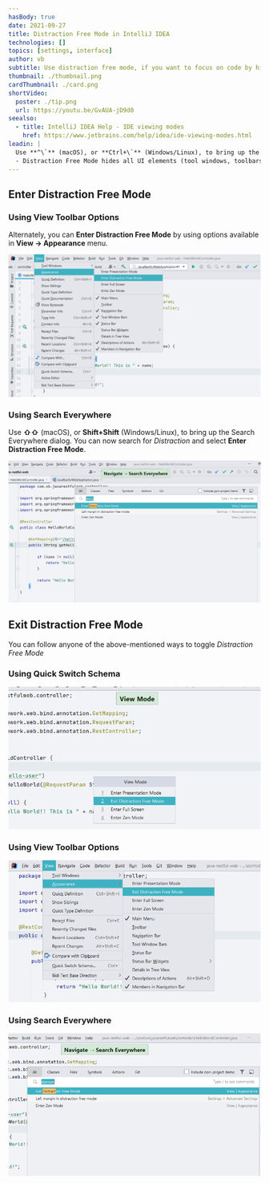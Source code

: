 ```yaml
---
hasBody: true
date: 2021-09-27
title: Distraction Free Mode in IntelliJ IDEA
technologies: []
topics: [settings, interface]
author: vb
subtitle: Use distraction free mode, if you want to focus on code by hiding all UI elements
thumbnail: ./thumbnail.png
cardThumbnail: ./card.png
shortVideo:
  poster: ./tip.png
  url: https://youtu.be/GvAUA-jD9d0 
seealso:
  - title: IntelliJ IDEA Help - IDE viewing modes
    href: https://www.jetbrains.com/help/idea/ide-viewing-modes.html
leadin: |
  Use **^\`** (macOS), or **Ctrl+\`** (Windows/Linux), to bring up the **Quick Switch Schema** dialog. You can now select _View Mode_ to see list of view modes available. You can click on **Enter Distraction Free Mode** whenever you need to focus on coding. 
  - Distraction Free Mode hides all UI elements (tool windows, toolbars, and editor tabs) and editor occupies the entire main window with the source code centered.
---
```


## Enter Distraction Free Mode 

### Using View Toolbar Options
Alternately, you can **Enter Distraction Free Mode** by using options available in **View -> Appearance** menu. 

![Enter Distraction Free Mode using View Toolbar](distraction-free-mode-using-menu.png)

### Using Search Everywhere
Use **⇧⇧** (macOS), or **Shift+Shift** (Windows/Linux), to bring up the Search Everywhere dialog. You can now search for _Distraction_ and select **Enter Distraction Free Mode**.

![Enter Distraction Free Mode using Search Everywhere](distraction-free-mode-search-everywhere.png)

## Exit Distraction Free Mode

You can follow anyone of the above-mentioned ways to toggle _Distraction Free Mode_

### Using Quick Switch Schema

![Exit Distraction Free Mode from Quick Switch Schema](exit-distraction-free-mode-schema-switch.png)

### Using View Toolbar Options

![Exit Distraction Free Mode using Toolbar Options](exit-distraction-free-mode-menu.png)

### Using Search Everywhere

![Toggle Distraction Free Mode using Search Everywhere](exit-distraction-free-mode-searcheverywhere.png)